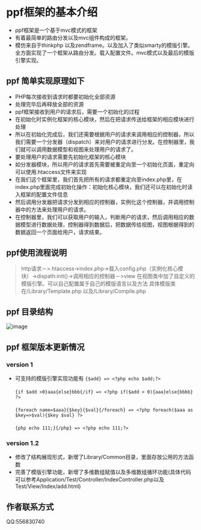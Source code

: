 # ppf框架的基本介绍

- ppf框架是一个基于mvc模式的框架
- 有着最简单的路由分发以及mvc组件构成的框架。
- 模仿来自于thinkphp 以及zendframe。以及加入了类似smarty的模版引擎。全方面实现了一个框架从路由分发。载入配置文件。mvc模式以及最后的模版引擎实现。

## ppf 简单实现原理如下

- PHP每次接收到请求时都要初始化全部资源
- 处理完毕后再释放全部的资源
- ppf框架接收到用户的请求后，需要一个初始化的过程
- 在初始化时实例化框架的核心模块，然后在把请求传送给框架的相应模块进行处理
- 所以在初始化完成后，我们还需要根据用户的请求来调用相应的控制器，所以我们需要一个分发器（dispatch）来对用户的请求进行分发。在控制器里，我们就可以调用数据模型和视图来处理用户的请求了。
- 要处理用户的请求需要先初始化框架的核心模块
- 如分发器模块，所以用户的请求首先需要被重定向至一个初始化页面，重定向可以使用.htaccess文件来实现
- 在我们这个框架里，我们首先把所有的请求都重定向至index.php里，在index.php里面完成初始化操作：初始化核心模块，我们还可以在初始化时读入框架的配置文件信息
- 然后调用分发器把请求分发到相应的控制器，实例化这个控制器，并调用控制器中的方法来处理用户的请求。
- 在控制器里，我们可以获取用户的输入，判断用户的请求，然后调用相应的数据模型进行数据处理，控制器得到数据后，把数据传给视图，视图根据得到的数据返回一个页面给用户，请求结束。

## ppf使用流程说明

> http请求－>.htaccess->index.php->载入config.php（实例化核心模块）->dispath:init()->调用相应的控制器－>view
> 在视图类中加了自定义的模版引擎。可以自己配置属于自己的模版语言以及方法
> 具体模版类在/Library/Template.php 以及/Library/Compile.php

## ppf 目录结构

 ![image](https://github.com/taweisuode/ppf/blob/master/Public/Image/ppf_menu.png)

## ppf 框架版本更新情况

### version 1
- 可支持的模版引擎实现功能有
```{$add} => <?php echo $add;?>```<br>   
```{if $add >0}aaa{else}bbb{/if} => <?php if($add > 0){aaa}else{bbbb} ?>```<br>  
```{foreach name=$aaa}{$key}{$val}{/foreach} => <?php foreach($aaa as $key=>$val){$key $val} ?>```<br>  
```{php echo 111;}{/php} => <?php echo 111;?>```<br>  
### version 1.2
- 修改了结构展现形式，新增了Library/Common目录，里面存放公用的方法函数
- 完善了模版引擎功能，新增了多维数组赋值以及多维数组循环功能(具体代码可以参考Application/Test/Controller/IndexController.php以及Test/View/Index/add.html)

## 作者联系方式

QQ:556830740
